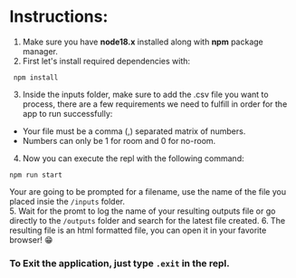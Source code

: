 # Instructions:

1. Make sure you have **node18.x** installed along with **npm** package manager.
2. First let's install required dependencies with:
```
 npm install 
```
3. Inside the inputs folder, make sure to add the .csv file you want to process, there are a few requirements we need to fulfill in order for the app to run successfully:
- Your file must be a comma (,) separated matrix of numbers.
- Numbers can only be 1 for room and 0 for no-room.

4. Now you can execute the repl with the following command:
```
npm run start
```
Your are going to be prompted for a filename, use the name of the file you placed insie the `/inputs` folder.  
5. Wait for the promt to log the name of your resulting outputs file or go directly to the `/outputs` folder and search for the latest file created.
6. The resulting file is an html formatted file, you can open it in your favorite browser! 😁

### To Exit the application, just type `.exit` in the repl.

